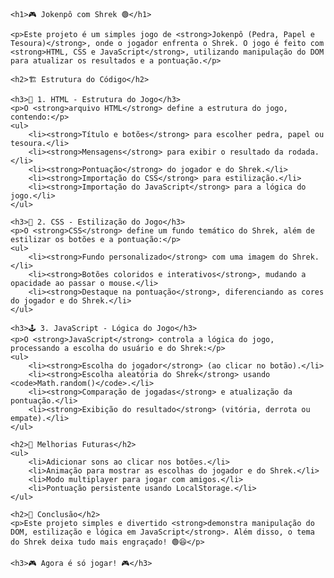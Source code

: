
    <h1>🎮 Jokenpô com Shrek 🟢</h1>

    <p>Este projeto é um simples jogo de <strong>Jokenpô (Pedra, Papel e Tesoura)</strong>, onde o jogador enfrenta o Shrek. O jogo é feito com <strong>HTML, CSS e JavaScript</strong>, utilizando manipulação do DOM para atualizar os resultados e a pontuação.</p>

    <h2>🏗️ Estrutura do Código</h2>

    <h3>📌 1. HTML - Estrutura do Jogo</h3>
    <p>O <strong>arquivo HTML</strong> define a estrutura do jogo, contendo:</p>
    <ul>
        <li><strong>Título e botões</strong> para escolher pedra, papel ou tesoura.</li>
        <li><strong>Mensagens</strong> para exibir o resultado da rodada.</li>
        <li><strong>Pontuação</strong> do jogador e do Shrek.</li>
        <li><strong>Importação do CSS</strong> para estilização.</li>
        <li><strong>Importação do JavaScript</strong> para a lógica do jogo.</li>
    </ul>

    <h3>🎨 2. CSS - Estilização do Jogo</h3>
    <p>O <strong>CSS</strong> define um fundo temático do Shrek, além de estilizar os botões e a pontuação:</p>
    <ul>
        <li><strong>Fundo personalizado</strong> com uma imagem do Shrek.</li>
        <li><strong>Botões coloridos e interativos</strong>, mudando a opacidade ao passar o mouse.</li>
        <li><strong>Destaque na pontuação</strong>, diferenciando as cores do jogador e do Shrek.</li>
    </ul>

    <h3>🕹️ 3. JavaScript - Lógica do Jogo</h3>
    <p>O <strong>JavaScript</strong> controla a lógica do jogo, processando a escolha do usuário e do Shrek:</p>
    <ul>
        <li><strong>Escolha do jogador</strong> (ao clicar no botão).</li>
        <li><strong>Escolha aleatória do Shrek</strong> usando <code>Math.random()</code>.</li>
        <li><strong>Comparação de jogadas</strong> e atualização da pontuação.</li>
        <li><strong>Exibição do resultado</strong> (vitória, derrota ou empate).</li>
    </ul>

    <h2>🚀 Melhorias Futuras</h2>
    <ul>
        <li>Adicionar sons ao clicar nos botões.</li>
        <li>Animação para mostrar as escolhas do jogador e do Shrek.</li>
        <li>Modo multiplayer para jogar com amigos.</li>
        <li>Pontuação persistente usando LocalStorage.</li>
    </ul>

    <h2>📌 Conclusão</h2>
    <p>Este projeto simples e divertido <strong>demonstra manipulação do DOM, estilização e lógica em JavaScript</strong>. Além disso, o tema do Shrek deixa tudo mais engraçado! 🟢😆</p>

    <h3>🎮 Agora é só jogar! 🎮</h3>
</body>

</html>
